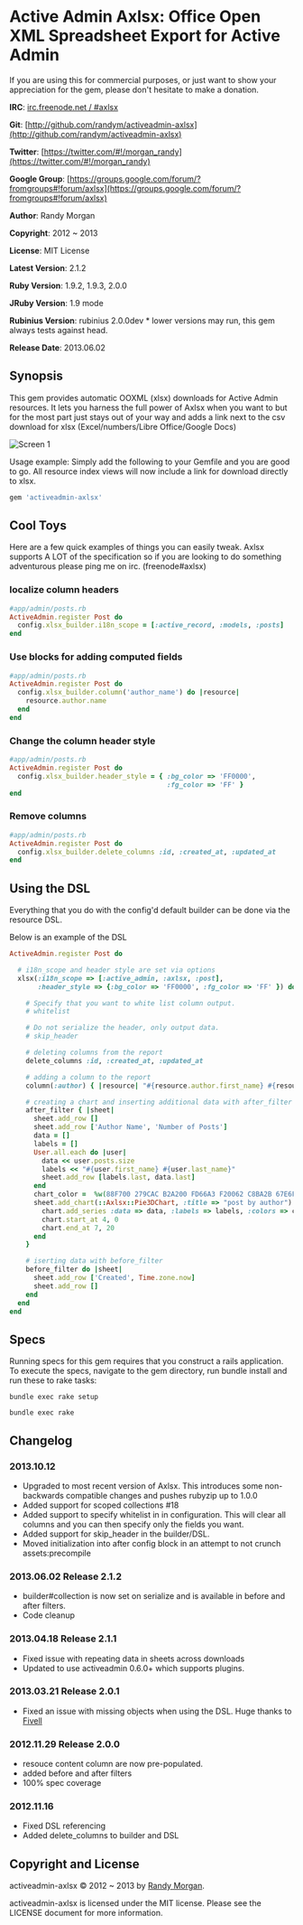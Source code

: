 # Active Admin Axlsx: Office Open XML Spreadsheet Export for Active Admin

If you are using this for commercial purposes, or just want to show your
appreciation for the gem, please don't hesitate to make a donation.

**IRC**: [irc.freenode.net / #axlsx](irc://irc.freenode.net/axlsx)

**Git**: [http://github.com/randym/activeadmin-axlsx](http://github.com/randym/activeadmin-axlsx)

**Twitter**: [https://twitter.com/#!/morgan_randy](https://twitter.com/#!/morgan_randy)

**Google Group**: [https://groups.google.com/forum/?fromgroups#!forum/axlsx](https://groups.google.com/forum/?fromgroups#!forum/axlsx)

**Author**:  Randy Morgan

**Copyright**: 2012 ~ 2013

**License**: MIT License

**Latest Version**: 2.1.2

**Ruby Version**: 1.9.2, 1.9.3, 2.0.0

**JRuby Version**: 1.9 mode

**Rubinius Version**: rubinius 2.0.0dev * lower versions may run, this gem always tests against head.

**Release Date**: 2013.06.02

## Synopsis

This gem provides automatic OOXML (xlsx) downloads for Active Admin
resources. It lets you harness the full power of Axlsx when you want to
but for the most part just stays out of your way and adds a link next to
the csv download for xlsx (Excel/numbers/Libre Office/Google Docs)

![Screen 1](screen_capture.png)

Usage example:
Simply add the following to your Gemfile and you are good to go.
All resource index views will now include a link for download directly
to xlsx.

```ruby
gem 'activeadmin-axlsx'
```

## Cool Toys

Here are a few quick examples of things you can easily tweak.
Axlsx supports A LOT of the specification so if you are looking to do
something adventurous please ping me on irc. (freenode#axlsx)

### localize column headers

```ruby
#app/admin/posts.rb
ActiveAdmin.register Post do
  config.xlsx_builder.i18n_scope = [:active_record, :models, :posts]
end
```

### Use blocks for adding computed fields

```ruby
#app/admin/posts.rb
ActiveAdmin.register Post do
  config.xlsx_builder.column('author_name') do |resource|
    resource.author.name
  end
end
```

### Change the column header style

```ruby
#app/admin/posts.rb
ActiveAdmin.register Post do
  config.xlsx_builder.header_style = { :bg_color => 'FF0000',
                                       :fg_color => 'FF' }
end
```

### Remove columns

```ruby
#app/admin/posts.rb
ActiveAdmin.register Post do
  config.xlsx_builder.delete_columns :id, :created_at, :updated_at
end
```

## Using the DSL

Everything that you do with the config'd default builder can be done via
the resource DSL.

Below is an example of the DSL

```ruby
ActiveAdmin.register Post do

  # i18n_scope and header style are set via options
  xlsx(:i18n_scope => [:active_admin, :axlsx, :post],
       :header_style => {:bg_color => 'FF0000', :fg_color => 'FF' }) do

    # Specify that you want to white list column output.
    # whitelist

    # Do not serialize the header, only output data.
    # skip_header

    # deleting columns from the report
    delete_columns :id, :created_at, :updated_at

    # adding a column to the report
    column(:author) { |resource| "#{resource.author.first_name} #{resource.author.last_name}" }

    # creating a chart and inserting additional data with after_filter
    after_filter { |sheet|
      sheet.add_row []
      sheet.add_row ['Author Name', 'Number of Posts']
      data = []
      labels = []
      User.all.each do |user|
        data << user.posts.size
        labels << "#{user.first_name} #{user.last_name}"
        sheet.add_row [labels.last, data.last]
      end
      chart_color =  %w(88F700 279CAC B2A200 FD66A3 F20062 C8BA2B 67E6F8 DFFDB9 FFE800 B6F0F8)
      sheet.add_chart(::Axlsx::Pie3DChart, :title => "post by author") do |chart|
        chart.add_series :data => data, :labels => labels, :colors => chart_color
        chart.start_at 4, 0
        chart.end_at 7, 20
      end
    }

    # iserting data with before_filter
    before_filter do |sheet|
      sheet.add_row ['Created', Time.zone.now]
      sheet.add_row []
    end
  end
end
```

## Specs

Running specs for this gem requires that you construct a rails application.
To execute the specs, navigate to the gem directory,
run bundle install and run these to rake tasks:

```text
bundle exec rake setup
```

```text
bundle exec rake
```

## Changelog

### **2013.10.12**

* Upgraded to most recent version of Axlsx. This introduces some non-backwards compatible
  changes and pushes rubyzip up to 1.0.0
* Added support for scoped collections #18
* Added support to specify whitelist in in configuration. This will clear all columns and
  you can then specify only the fields you want.
* Added support for skip_header in the builder/DSL.
* Moved initialization into after config block in an attempt to not crunch assets:precompile

### **2013.06.02** Release 2.1.2

* builder#collection is now set on serialize and is available in before and after filters.
* Code cleanup

### **2013.04.18** Release 2.1.1

* Fixed issue with repeating data in sheets across downloads
* Updated to use activeadmin 0.6.0+ which supports plugins.

### **2013.03.21** Release 2.0.1

* Fixed an issue with missing objects when using the DSL.
  Huge thanks to [Fivell](https://github.com/Fivell)

### **2012.11.29** Release 2.0.0

* resouce content column are now pre-populated.
* added before and after filters
* 100% spec coverage

### **2012.11.16**

* Fixed DSL referencing
* Added delete_columns to builder and DSL

## Copyright and License

activeadmin-axlsx &copy; 2012 ~ 2013 by [Randy Morgan](mailto:digial.ipseity@gmail.com).

activeadmin-axlsx is licensed under the MIT license. Please see the LICENSE document for more information.
